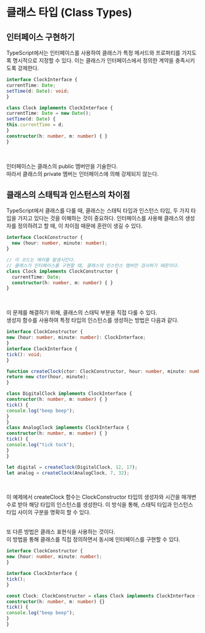 # 클래스 타입 (Class Types)

## 인터페이스 구현하기

TypeScript에서는 인터페이스를 사용하여 클래스가 특정 메서드와 프로퍼티를 가지도록 명시적으로 지정할 수 있다. 이는 클래스가 인터페이스에서 정의한 계약을 충족시키도록 강제한다.

```TypeScript
interface ClockInterface {
currentTime: Date;
setTime(d: Date): void;
}

class Clock implements ClockInterface {
currentTime: Date = new Date();
setTime(d: Date) {
this.currentTime = d;
}
constructor(h: number, m: number) { }
}
```

<br/>

인터페이스는 클래스의 public 멤버만을 기술한다.<br/>
따라서 클래스의 private 멤버는 인터페이스에 의해 강제되지 않는다.
<br/>

## 클래스의 스태틱과 인스턴스의 차이점

TypeScript에서 클래스를 다룰 때, 클래스는 스태틱 타입과 인스턴스 타입, 두 가지 타입을 가지고 있다는 것을 이해하는 것이 중요하다. 인터페이스를 사용해 클래스의 생성자를 정의하려고 할 때, 이 차이점 때문에 혼란이 생길 수 있다.

```TypeScript
interface ClockConstructor {
  new (hour: number, minute: number);
}

// 이 코드는 에러를 발생시킨다.
// 클래스가 인터페이스를 구현할 때, 클래스의 인스턴스 멤버만 검사하기 때문이다.
class Clock implements ClockConstructor {
  currentTime: Date;
  constructor(h: number, m: number) { }
}
```

<br/>

이 문제를 해결하기 위해, 클래스의 스태틱 부분을 직접 다룰 수 있다.<br/>
생성자 함수를 사용하여 특정 타입의 인스턴스를 생성하는 방법은 다음과 같다.

```TypeScript
interface ClockConstructor {
new (hour: number, minute: number): ClockInterface;
}
interface ClockInterface {
tick(): void;
}

function createClock(ctor: ClockConstructor, hour: number, minute: number): ClockInterface {
return new ctor(hour, minute);
}

class DigitalClock implements ClockInterface {
constructor(h: number, m: number) { }
tick() {
console.log("beep beep");
}
}
class AnalogClock implements ClockInterface {
constructor(h: number, m: number) { }
tick() {
console.log("tick tock");
}
}

let digital = createClock(DigitalClock, 12, 17);
let analog = createClock(AnalogClock, 7, 32);
```

<br/>

이 예제에서 createClock 함수는 ClockConstructor 타입의 생성자와 시간을 매개변수로 받아 해당 타입의 인스턴스를 생성한다. 이 방식을 통해, 스태틱 타입과 인스턴스 타입 사이의 구분을 명확히 할 수 있다.<br/><br/>

또 다른 방법은 클래스 표현식을 사용하는 것이다.<br/>
이 방법을 통해 클래스를 직접 정의하면서 동시에 인터페이스를 구현할 수 있다.<br/>

```TypeScript
interface ClockConstructor {
new (hour: number, minute: number);
}

interface ClockInterface {
tick();
}

const Clock: ClockConstructor = class Clock implements ClockInterface {
constructor(h: number, m: number) {}
tick() {
console.log("beep beep");
}
}
```
